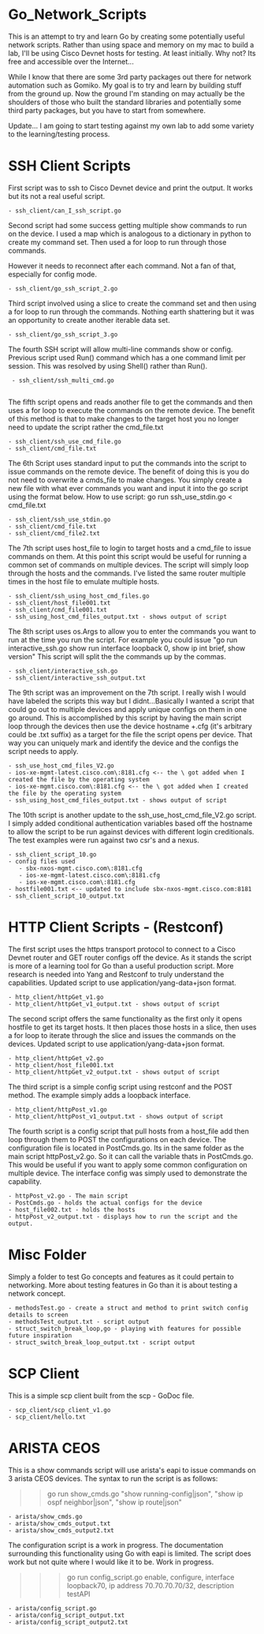 # Go_Network_Scripts
This is an attempt to try and learn Go by creating some potentially useful network scripts. Rather than using space and memory on my mac to build a lab, I'll be using Cisco Devnet hosts for testing. At least initially. Why not? Its free and accessible over the Internet...

While I know that there are some 3rd party packages out there for network automation such as Gomiko. My goal is to try and learn by building stuff from the ground up. Now the ground I'm standing on may actually be the shoulders of those who built the standard libraries and potentially some third party packages, but you have to start from somewhere.

Update... I am going to start testing against my own lab to add some variety to the learning/testing process.

# SSH Client Scripts
First script was to ssh to Cisco Devnet device and print the output.
It works but its not a real useful script.
```
- ssh_client/can_I_ssh_script.go
```
Second script had some success getting multiple show commands to run on the device.
I used a map which is analogous to a dictionary in python to create my command set. Then used a for loop to run through those commands. 

However it needs to reconnect after each command. Not a fan of that, especially for config mode. 
```
- ssh_client/go_ssh_script_2.go
```
Third script involved using a slice to create the command set and then using a for loop to run through the commands.
Nothing earth shattering but it was an opportunity to create another iterable data set.
```
- ssh_client/go_ssh_script_3.go
```
The fourth SSH script will allow multi-line commands show or config. Previous script used Run() command which has a one command limit per session. This was resolved by using Shell() rather than Run(). 
```
 - ssh_client/ssh_multi_cmd.go 
 
```
The fifth script opens and reads another file to get the commands and then uses a for loop to execute the commands on the remote device.
The benefit of this method is that to make changes to the target host you no longer need to update the script rather the cmd_file.txt 
```
- ssh_client/ssh_use_cmd_file.go
- ssh_client/cmd_file.txt

```
The 6th Script uses standard input to put the commands into the script to issue commands on the remote device.
The benefit of doing this is you do not need to overwrite a cmds_file to make changes. You simply create a new file with what ever commands you want and input it into the go script using the format below.
How to use script: go run ssh_use_stdin.go < cmd_file.txt
```
- ssh_client/ssh_use_stdin.go
- ssh_client/cmd_file.txt
- ssh_client/cmd_file2.txt

```
The 7th script uses host_file to login to target hosts and a cmd_file to issue commands on them. At this point this script would be useful for running a common set of commands on multiple devices. The script will simply loop through the hosts and the commands. I've listed the same router multiple times in the host file to emulate multiple hosts.
```
- ssh_client/ssh_using_host_cmd_files.go
- ssh_client/host_file001.txt 
- ssh_client/cmd_file001.txt
- ssh_using_host_cmd_files_output.txt - shows output of script
```
The 8th script uses os.Args to allow you to enter the commands you want to run at the time you run the script.
For example you could issue "go run interactive_ssh.go show run interface loopback 0, show ip int brief, show version"
This script will split the the commands up by the commas.
```
- ssh_client/interactive_ssh.go
- ssh_client/interactive_ssh_output.txt
```
The 9th script was an improvement on the 7th script. I really wish I would have labeled the scripts this way but I didnt...Basically I wanted a script that could go out to multiple devices and apply unique configs on them in one go around. This is accomplished by this script by having the main script loop through the devices then use the device hostname +.cfg (it's arbitrary could be .txt suffix) as a target for the file the script opens per device. That way you can uniquely mark and identify the device and the configs the script needs to apply.
```
- ssh_use_host_cmd_files_V2.go
- ios-xe-mgmt-latest.cisco.com\:8181.cfg <-- the \ got added when I created the file by the operating system
- ios-xe-mgmt.cisco.com\:8181.cfg <-- the \ got added when I created the file by the operating system
- ssh_using_host_cmd_files_output.txt - shows output of script
```
The 10th script is another update to the ssh_use_host_cmd_file_V2.go script.  I simply added conditional authentication variables based off the hostname to allow the script to be run against devices with different login creditionals. The test examples were run against two csr's and a nexus.
```
- ssh_client_script_10.go
- config files used
   - sbx-nxos-mgmt.cisco.com\:8181.cfg
   - ios-xe-mgmt-latest.cisco.com\:8181.cfg
   - ios-xe-mgmt.cisco.com\:8181.cfg
- hostfile001.txt <-- updated to include sbx-nxos-mgmt.cisco.com:8181
- ssh_client_script_10_output.txt
```

# HTTP Client Scripts - (Restconf)
The first script uses the https transport protocol to connect to a Cisco Devnet router and GET router configs off the device. As it stands the script is more of a learning tool for Go than a useful production script. More research is needed into Yang and Restconf to truly understand the capabilities. Updated script to use application/yang-data+json format.
```
- http_client/httpGet_v1.go
- http_client/httpGet_v1_output.txt - shows output of script
```
The second script offers the same functionality as the first only it opens hostfile to get its target hosts. It then places those hosts in a slice, then uses a for loop to iterate through the slice and issues the commands on the devices. Updated script to use application/yang-data+json format.
```
- http_client/httpGet_v2.go
- http_client/host_file001.txt
- http_client/httpGet_v2_output.txt - shows output of script
```
The third script is a simple config script using restconf and the POST method. The example simply adds a loopback interface.
```
- http_client/httpPost_v1.go
- http_client/httpPost_v1_output.txt - shows output of script
```
The fourth script is a config script that pull hosts from a host_file add then loop through them to POST the configurations on each device. The configuration file is located in PostCmds.go. Its in the same folder as the main script httpPost_v2.go. So it can call the variable thats in PostCmds.go. This would be useful if you want to apply some common configuration on multiple device. The interface config was simply used to demonstrate the capability. 
```
- httpPost_v2.go - The main script
- PostCmds.go - holds the actual configs for the device 
- host_file002.txt - holds the hosts
- httpPost_v2_output.txt - displays how to run the script and the output.
```
# Misc Folder
Simply a folder to test Go concepts and features as it could pertain to networking. More about testing features in Go than it is about testing a network concept. 
``` 
- methodsTest.go - create a struct and method to print switch config details to screen
- methodsTest_output.txt - script output
- struct_switch_break_loop,go - playing with features for possible future inspiration
- struct_switch_break_loop_output.txt - script output

```
# SCP Client
This is a simple scp client built from the scp - GoDoc file.  
```
- scp_client/scp_client_v1.go
- scp_client/hello.txt

```
# ARISTA CEOS
This is a show commands script will use arista's eapi to issue commands on 3 arista CEOS devices. 
The syntax to run the script is as follows:
>>go run show_cmds.go "show running-config|json", "show ip ospf neighbor|json", "show ip route|json"
```
- arista/show_cmds.go
- arista/show_cmds_output.txt
- arista/show_cmds_output2.txt
```
The configuration script is a work in progress. The documentation surrounding this functionality using Go with eapi is limited.
The script does work but not quite where I would like it to be. Work in progress.
>>>go run config_script.go enable, configure, interface loopback70, ip address 70.70.70.70/32, description testAPI
```
- arista/config_script.go
- arista/config_script_output.txt
- arista/config_script_output2.txt
```



